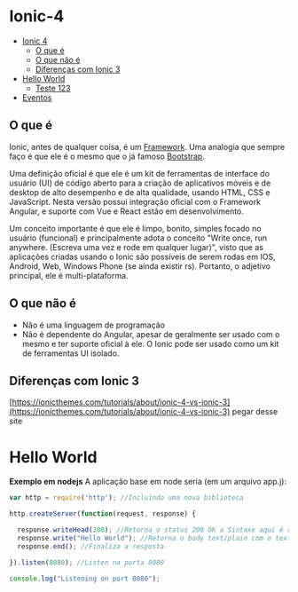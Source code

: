 # Ionic-4

<!-- TOC -->

- [Ionic 4](#ionic-4)
  - [O que é](#o-que-é)
  - [O que não é](#o-que-não-é)
  - [Diferenças com Ionic 3](#diferencas-com-ionic-3)
- [Hello World](#hello-world)
  - [Teste 123](#teste-123)
- [Eventos](#eventos)


<!-- /TOC -->

## O que é
  Ionic, antes de qualquer coisa, é um [Framework](https://pt.wikipedia.org/wiki/Framework). Uma analogia que sempre faço é que ele é o mesmo que o já famoso [Bootstrap](https://getbootstrap.com/).

Uma definição oficial é que ele é um kit de ferramentas de interface do usuário (UI) de código aberto para a criação de aplicativos móveis e de desktop de alto desempenho e de alta qualidade, usando HTML, CSS e JavaScript. Nesta versão possui integração oficial com o Framework Angular, e suporte com Vue e React estão em desenvolvimento.

Um conceito importante é que ele é limpo, bonito, simples focado no usuário (funcional) e principalmente adota o conceito "Write once, run anywhere. (Escreva uma vez e rode em qualquer lugar)", visto que as aplicações criadas usando o Ionic são possíveis de serem rodas em IOS, Android, Web, Windows Phone (se ainda existir rs). Portanto, o adjetivo principal, ele é multi-plataforma.

## O que não é
- Não é uma linguagem de programação
- Não é dependente do Angular, apesar de geralmente ser usado com o mesmo e ter suporte oficial à ele. O Ionic pode ser usado como um kit de ferramentas UI isolado.

## Diferenças com Ionic 3
[https://ionicthemes.com/tutorials/about/ionic-4-vs-ionic-3](https://ionicthemes.com/tutorials/about/ionic-4-vs-ionic-3) pegar desse site

# Hello World

**Exemplo em nodejs**
A aplicação base em node seria (em um arquivo app.j):

```js
var http = require('http'); //Incluindo uma nova biblioteca

http.createServer(function(request, response) {

  response.writeHead(200); //Retorna o status 200 OK a Sintaxe aqui é rs.writeHead(<status>, {"header":"value"})
  response.write("Hello World"); //Retorna o body text/plain com o texto "Hello World"
  response.end(); //Finaliza a resposta

}).listen(8080); //Listen na porta 8080

console.log("Listening on port 8080");

